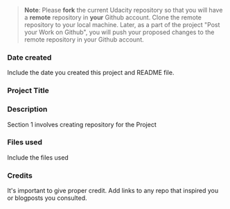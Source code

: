 >**Note**: Please **fork** the current Udacity repository so that you will have a **remote** repository in **your** Github account. Clone the remote repository to your local machine. Later, as a part of the project "Post your Work on Github", you will push your proposed changes to the remote repository in your Github account.

### Date created
Include the date you created this project and README file.

### Project Title


### Description
Section 1 involves creating repository for the Project

### Files used
Include the files used

### Credits
It's important to give proper credit. Add links to any repo that inspired you or blogposts you consulted.
